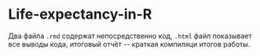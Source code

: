 # Life-expectancy-in-R
Два файла `.rmd` содержат непосредственно код, `.html` файл показывает все выводы кода, итоговый отчёт -- краткая компиляци итогов работы.
